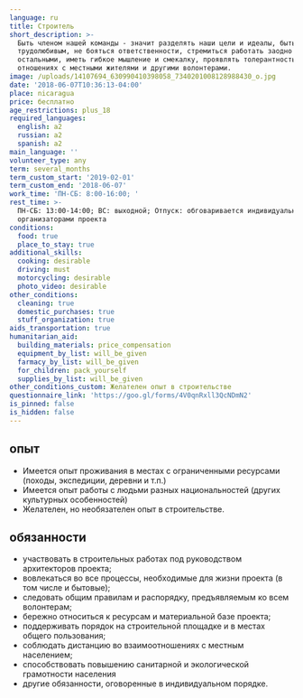 ```yaml
---
language: ru
title: Строитель
short_description: >-
  Быть членом нашей команды - значит разделять наши цели и идеалы, быть
  трудолюбивым, не бояться ответственности, стремиться работать заодно с
  остальными, иметь гибкое мышление и смекалку, проявлять толерантность в
  отношениях с местными жителями и другими волонтерами.
image: /uploads/14107694_630990410398058_7340201008128988430_o.jpg
date: '2018-06-07T10:36:13-04:00'
place: nicaragua
price: бесплатно
age_restrictions: plus_18
required_languages:
  english: a2
  russian: a2
  spanish: a2
main_language: ''
volunteer_type: any
term: several_months
term_custom_start: '2019-02-01'
term_custom_end: '2018-06-07'
work_time: 'ПН-СБ: 8:00-16:00; '
rest_time: >-
  ПН-СБ: 13:00-14:00; ВС: выходной; Отпуск: обговаривается индивидуально с
  организаторами проекта
conditions:
  food: true
  place_to_stay: true
additional_skills:
  cooking: desirable
  driving: must
  motorcycling: desirable
  photo_video: desirable
other_conditions:
  cleaning: true
  domestic_purchases: true
  stuff_organization: true
aids_transportation: true
humanitarian_aid:
  building_materials: price_compensation
  equipment_by_list: will_be_given
  farmacy_by_list: will_be_given
  for_children: pack_yourself
  supplies_by_list: will_be_given
other_conditions_custom: Желателен опыт в строительстве
questionnaire_link: 'https://goo.gl/forms/4V0qnRxll3QcNDmN2'
is_pinned: false
is_hidden: false
---
```

## опыт

* Имеется опыт проживания в местах с ограниченными ресурсами (походы, экспедиции, деревни и т.п.)
* Имеется опыт работы с людьми разных национальностей (других культурных особенностей)
* Желателен, но необязателен опыт в строительстве.

## обязанности

* участвовать в строительных работах под руководством архитекторов проекта;
* вовлекаться во все процессы, необходимые для жизни проекта (в том числе и бытовые);
* следовать общим правилам и распорядку, предъявляемым ко всем волонтерам;
* бережно относиться к ресурсам и материальной базе проекта;
* поддерживать порядок на строительной площадке и в местах общего пользования;
* соблюдать дистанцию во взаимоотношениях с местным населением;
* способствовать повышению санитарной и экологической грамотности населения
* другие обязанности, оговоренные в индивидуальном порядке.
